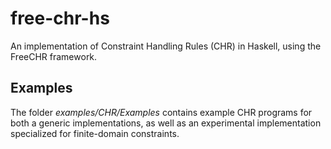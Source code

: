 # free-chr-hs
An implementation of Constraint Handling Rules (CHR) in Haskell, using the FreeCHR framework.

## Examples
The folder *examples/CHR/Examples* contains example CHR programs for both a generic implementations, as well as an experimental implementation specialized for finite-domain constraints.
